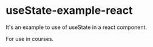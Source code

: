 # useState-example-react

It's an example to use of useState in a react component.

For use in courses.
